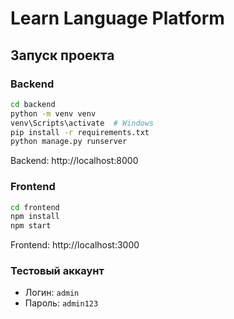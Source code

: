 # Learn Language Platform

## Запуск проекта

### Backend
```bash
cd backend
python -m venv venv
venv\Scripts\activate  # Windows
pip install -r requirements.txt
python manage.py runserver
```
Backend: http://localhost:8000

### Frontend
```bash
cd frontend
npm install
npm start
```
Frontend: http://localhost:3000

### Тестовый аккаунт
- Логин: `admin`
- Пароль: `admin123` 